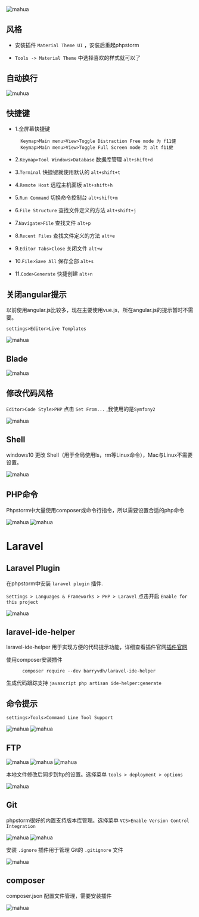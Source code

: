 ![mahua](https://ss2.bdstatic.com/8_V1bjqh_Q23odCf/pacific/1307841953.jpg)
## 风格

* 安装插件 `Material Theme UI` ，安装后重起phpstorm

* `Tools -> Material Theme` 中选择喜欢的样式就可以了
## 自动换行

![muhua](https://qqadapt.qpic.cn/txdocpic/0/b6c98eb97982d7b3521f195a503f6e10/1600?_type=png)

## 快捷键

* 1.全屏幕快捷键

    ```
      Keymap>Main menu>View>Toggle Distraction Free mode 为 f11健
      Keymap>Main menu>View>Toggle Full Screen mode 为 alt f11健
    ```

* 2.`Keymap>Tool Windows>Database` 数据库管理 `alt+shift+d`
* 3.`Terminal` 快捷键就使用默认的 `alt+shift+t`
* 4.`Remote Host` 远程主机面板 `alt+shift+h`
* 5.`Run Command` 切换命令控制台 `alt+shift+m`
* 6.`File Structure` 查找文件定义的方法 `alt+shift+j`
* 7.`Navigate>File` 查找文件 `alt+p`
* 8.`Recent Files` 查找文件定义的方法 `alt+e`
* 9.`Editor Tabs>Close` 关闭文件 `alt+w`
* 10.`File>Save All` 保存全部 `alt+s`
* 11.`Code>Generate` 快捷创建 `alt+n`

## 关闭angular提示

以前使用angular.js比较多，现在主要使用vue.js，所在angular.js的提示暂时不需要。

```
settings>Editor>Live Templates
```
![mahua](https://qqadapt.qpic.cn/txdocpic/0/44e08ed5625380cd5149bf0e9602f6bf/1600?_type=png)


## Blade

![mahua](https://qqadapt.qpic.cn/txdocpic/0/0152d61c8ef87647344bb02c8466d563/1600?_type=pngg)

## 修改代码风格

`Editor>Code Style>PHP` 点击 `Set From...` ,我使用的是`Symfony2`

![mahua](https://qqadapt.qpic.cn/txdocpic/0/e3efc4d8903764ced3ae1272f1a16619/1600?_type=png)
## Shell

windows10 更改 Shell（用于全局使用ls，rm等Linux命令），Mac与Linux不需要设置。

![mahua](https://qqadapt.qpic.cn/txdocpic/0/76b5192a6fbe7cf9d5112c654c602ca8/1600?_type=png)

## PHP命令

Phpstorm中大量使用composer或命令行指令，所以需要设置合适的php命令

![mahua](https://qqadapt.qpic.cn/txdocpic/0/4c0d2f7a1d4479b36dd51a0c5b1eba58/1600?_type=png)
![mahua](https://qqadapt.qpic.cn/txdocpic/0/0b1c765728f6d9c824f75d3ad697d099/1600?_type=png)


# Laravel

## Laravel Plugin

在phpstorm中安装 `laravel plugin` 插件.

`Settings > Languages & Frameworks > PHP > Laravel` 点击开启 `Enable for this project`

![mahua](https://qqadapt.qpic.cn/txdocpic/0/e871982d2a2b27cd1a1f13a3f11aa14b/1600?_type=png)

## laravel-ide-helper

laravel-ide-helper 用于实现方便的代码提示功能，详细查看插件官网[插件官网](https://github.com/barryvdh/laravel-ide-helper)

使用composer安装插件
```javasccript
      composer require --dev barryvdh/laravel-ide-helper
```
生成代码跟踪支持
    ```javascript
       php artisan ide-helper:generate
    ```


## 命令提示

`settings>Tools>Command Line Tool Support`

![mahua](https://qqadapt.qpic.cn/txdocpic/0/ff3385b1da66522f2ea92c1528e7297a/1600?_type=png)
![mahua](https://qqadapt.qpic.cn/txdocpic/0/a5186c5a17ad410ae7a4f8b8265ff274/1600?_type=png)

## FTP

![mahua](https://qqadapt.qpic.cn/txdocpic/0/48f339cc4a26bc76d33c4a099f148f00/1600?_type=png)
![mahua](https://qqadapt.qpic.cn/txdocpic/0/4adef32dd1504e882a6802f15c4d94c2/1600?_type=png)
![mahua](https://qqadapt.qpic.cn/txdocpic/0/948305473a1a7cb623b576ced845ccda/1600?_type=png)

本地文件修改后同步到ftp的设置。选择菜单 `tools > deployment > options`

![mahua](https://qqadapt.qpic.cn/txdocpic/0/016c30b8a51dc34ceb1175ebf86c86b3/1600?_type=png)

## Git

phpstorm很好的内置支持版本库管理。选择菜单 `VCS>Enable Version Control Integration`

![mahua](https://qqadapt.qpic.cn/txdocpic/0/23eefe598101426e571487295323c94d/1600?_type=png)
![mahua](https://qqadapt.qpic.cn/txdocpic/0/0101bbadb2291928a70da6343d6c639b/1600?_type=png)

安装 `.ignore` 插件用于管理 Git的 `.gitignore` 文件

![mahua](https://qqadapt.qpic.cn/txdocpic/0/53d2f717640802a38ddc85444a5be235/1600?_type=png)

## composer

composer.json 配置文件管理，需要安装插件

![mahua](https://qqadapt.qpic.cn/txdocpic/0/467cec06c5f87f320e59ca02011d9714/1600?_type=png)

    
    
    
    
    
    
    
    
    
    
    
    
    
    
    
    
    
    
    
    
    
    
    
    
    
    
    
    
    
    
    
    
    
    
    
    
    
